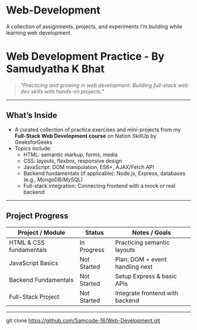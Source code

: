 # Web-Development
A collection of assignments, projects, and experiments I’m building while learning web development.

# Web Development Practice - By Samudyatha K Bhat

> *"Practicing and growing in web development. Building full-stack web dev skills with hands-on projects."*

---

##  What’s Inside

- A curated collection of practice exercises and mini-projects from my **Full-Stack Web Development course** on Nation SkillUp by GeeksforGeeks
- Topics include:
  - HTML: semantic markup, forms, media
  - CSS: layouts, flexbox, responsive design
  - JavaScript: DOM manipulation, ES6+, AJAX/Fetch API
  - Backend fundamentals (if applicable): Node.js, Express, databases (e.g., MongoDB/MySQL)
  - Full-stack integration: Connecting frontend with a mock or real backend

---

##  Project Progress

| Project / Module        | Status        | Notes / Goals                       |
|-------------------------|---------------|-------------------------------------|
| HTML & CSS fundamentals |  In Progress | Practicing semantic layouts         |
| JavaScript Basics       |  Not Started | Plan: DOM + event handling next     |
| Backend Fundamentals    |  Not Started | Setup Express & basic APIs          |
| Full-Stack Project      |  Not Started | Integrate frontend with backend     |


---


   git clone https://github.com/Samcode-16/Web-Development.git

